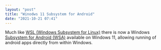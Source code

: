 ```yaml
---
layout: "post"
title: "Winodws 11 Subsystem for Android"
date: "2021-10-21 07:41"
---
```

Much like [WSL (Windows Subsystem for Linux)](https://docs.microsoft.com/en-us/windows/wsl/about) there is now a Windows [Subsystem for Android (WSA)](https://docs.microsoft.com/en-us/windows/android/wsa/) available on Windows 11, allowing running of android apps directly from within Windows.